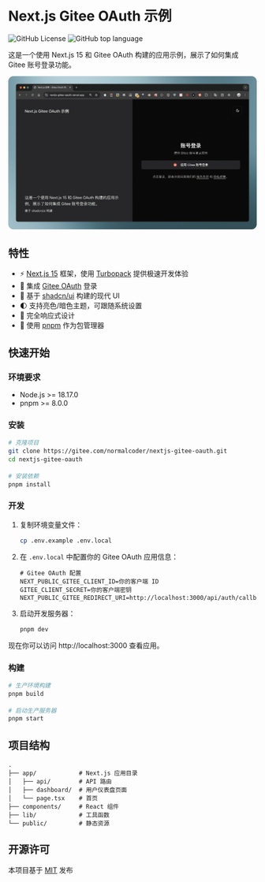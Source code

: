 # Next.js Gitee OAuth 示例

![GitHub License](https://img.shields.io/github/license/normal-coder/nextjs-gitee-oauth) 
![GitHub top language](https://img.shields.io/github/languages/top/normal-coder/nextjs-gitee-oauth)


这是一个使用 Next.js 15 和 Gitee OAuth 构建的应用示例，展示了如何集成 Gitee 账号登录功能。

![授权登录页](./docs/assets/login.png)

## 特性

- ⚡️ [Next.js 15](https://nextjs.org/) 框架，使用 [Turbopack](https://turbo.wiki/pack) 提供极速开发体验
- 🔐 集成 [Gitee OAuth](https://gitee.com/api/v5/oauth_doc) 登录
- 🎨 基于 [shadcn/ui](https://ui.shadcn.com/) 构建的现代 UI
- 🌓 支持亮色/暗色主题，可跟随系统设置
- 📱 完全响应式设计
- 🚀 使用 [pnpm](https://pnpm.io/) 作为包管理器

## 快速开始

### 环境要求

- Node.js >= 18.17.0
- pnpm >= 8.0.0

### 安装

```bash
# 克隆项目
git clone https://gitee.com/normalcoder/nextjs-gitee-oauth.git
cd nextjs-gitee-oauth

# 安装依赖
pnpm install
```

### 开发

1. 复制环境变量文件：
    ```bash
    cp .env.example .env.local
    ```

2. 在 `.env.local` 中配置你的 Gitee OAuth 应用信息：
    ```env
    # Gitee OAuth 配置
    NEXT_PUBLIC_GITEE_CLIENT_ID=你的客户端 ID
    GITEE_CLIENT_SECRET=你的客户端密钥
    NEXT_PUBLIC_GITEE_REDIRECT_URI=http://localhost:3000/api/auth/callback/gitee 
    ```

3. 启动开发服务器：
    ```bash
    pnpm dev
    ```

现在你可以访问 http://localhost:3000 查看应用。

### 构建

```bash
# 生产环境构建
pnpm build

# 启动生产服务器
pnpm start
```

## 项目结构

```
.
├── app/            # Next.js 应用目录
│   ├── api/        # API 路由
│   ├── dashboard/  # 用户仪表盘页面
│   └── page.tsx    # 首页
├── components/     # React 组件
├── lib/            # 工具函数
└── public/         # 静态资源
```

## 开源许可

本项目基于 [MIT](./LICENSE) 发布
